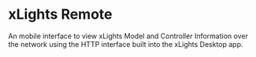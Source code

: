 # xLights Remote

An mobile interface to view xLights Model and Controller Information over the network using the HTTP interface built into the xLights Desktop app.
